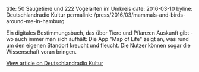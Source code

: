title: 50 Säugetiere und 222 Vogelarten im Umkreis
date: 2016-03-10
byline: Deutschlandradio Kultur
permalink: /press/2016/03/mammals-and-birds-around-me-in-hamburg


Ein digitales Bestimmungsbuch, das über Tiere und Pflanzen Auskunft gibt - wo auch immer man sich aufhält: Die App 
"Map of Life" zeigt an, was rund um den eigenen Standort kreucht und fleucht. Die Nutzer können sogar die 
Wissenschaft voran bringen.

[View article on Deutschlandradio Kultur](http://www.deutschlandradiokultur.de/app-map-of-life-50-saeugetiere-und-222-vogelarten-im-umkreis.976.de.html?dram:article_id=348042)
